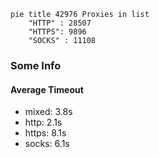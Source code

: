 
```mermaid
pie title 42976 Proxies in list
    "HTTP" : 28507
    "HTTPS": 9896
    "SOCKS" : 11108
```

### Some Info
#### Average Timeout

- mixed: 3.8s
- http: 2.1s
- https: 8.1s
- socks: 6.1s